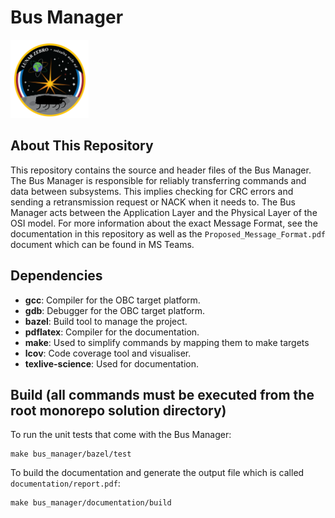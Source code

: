 # Bus Manager

<a href="https://zebro.space/" target="_blank">
<img src="documentation/figures/projectluna.png" width="125" height="125" />
</a>

## About This Repository

This repository contains the source and header files of the Bus Manager.
The Bus Manager is responsible for reliably transferring commands and data between subsystems.
This implies checking for CRC errors and sending a retransmission request or NACK when it needs to.
The Bus Manager acts between the Application Layer and the Physical Layer of the OSI model.
For more information about the exact Message Format, see the documentation in this repository as well as
the `Proposed_Message_Format.pdf` document which can be found in MS Teams.

## Dependencies

* **gcc**: Compiler for the OBC target platform.
* **gdb**: Debugger for the OBC target platform.
* **bazel**: Build tool to manage the project.
* **pdflatex**: Compiler for the documentation.
* **make**: Used to simplify commands by mapping them to make targets
* **lcov**: Code coverage tool and visualiser.
* **texlive-science**: Used for documentation.

## Build (all commands must be executed from the root monorepo solution directory)

To run the unit tests that come with the Bus Manager:
```
make bus_manager/bazel/test
```

To build the documentation and generate the output file which is called `documentation/report.pdf`:
```
make bus_manager/documentation/build
```
